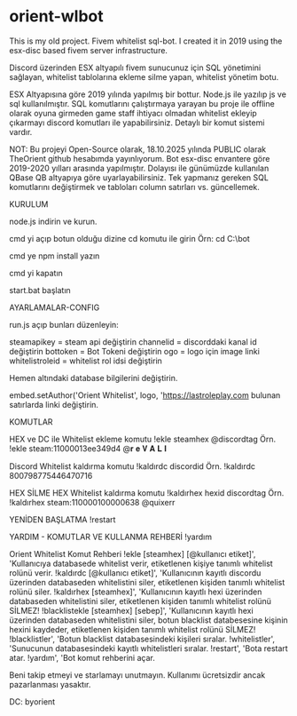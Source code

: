 # orient-wlbot
This is my old project. Fivem whitelist sql-bot. I created it in 2019 using the esx-disc based fivem server infrastructure.

Discord üzerinden ESX altyapılı fivem sunucunuz için SQL yönetimini sağlayan, whitelist tablolarına ekleme silme yapan, whitelist yönetim botu.



ESX Altyapısına göre 2019 yılında yapılmış bir bottur. Node.js ile yazılıp js ve sql kullanılmıştır.
SQL komutlarını çalıştırmaya yarayan bu proje ile offline olarak oyuna girmeden game staff ihtiyacı olmadan whitelist ekleyip çıkarmayı discord komutları ile yapabilirsiniz.
Detaylı bir komut sistemi vardır.


NOT: Bu projeyi Open-Source olarak, 18.10.2025 yılında PUBLIC olarak TheOrient github hesabımda yayınlıyorum. Bot esx-disc envantere göre 2019-2020 yılları arasında yapılmıştır. Dolayısı ile günümüzde kullanılan QBase QB altyapıya göre uyarlayabilirsiniz. Tek yapmanız gereken SQL komutlarını değiştirmek ve tabloları column satırları vs. güncellemek. 


KURULUM 

node.js indirin ve kurun.

cmd yi açıp botun olduğu dizine cd komutu ile girin Örn: cd C:\bot

cmd ye npm install yazın

cmd yi kapatın

start.bat başlatın


AYARLAMALAR-CONFIG

run.js açıp bunları düzenleyin:


steamapikey = steam api değiştirin
channelid = discorddaki kanal id değiştirin
bottoken = Bot Tokeni değiştirin
ogo = logo için image linki
whitelistroleid = whitelist rol idsi değiştirin 

Hemen altındaki database bilgilerini değiştirin.

embed.setAuthor('Orient Whitelist', logo, 'https://lastroleplay.com bulunan satırlarda linki değiştirin.


KOMUTLAR

HEX ve DC ile Whitelist ekleme komutu
!ekle steamhex @discordtag
Örn. !ekle steam:11000013ee349d4 @𝐫 𝐞 𝐕 𝐀 𝐋 𝐈

Discord Whitelist kaldırma komutu
!kaldırdc discordid 
Örn. !kaldırdc 800798775446470716

HEX SİLME HEX Whitelist kaldırma komutu
!kaldırhex hexid discordtag
Örn. !kaldırhex steam:110000100000638 @quixerr

YENİDEN BAŞLATMA
!restart

YARDIM - KOMUTLAR VE KULLANMA REHBERİ
!yardım

 Orient Whitelist Komut Rehberi
!ekle [steamhex] [@kullanıcı etiket]', 'Kullanıcıya databasede whitelist verir, etiketlenen kişiye tanımlı whitelist rolünü verir.
!kaldırdc [@kullanıcı etiket]', 'Kullanıcının kayıtlı discordu üzerinden databaseden whitelistini siler, etiketlenen kişiden tanımlı whitelist rolünü siler.
!kaldırhex [steamhex]', 'Kullanıcının kayıtlı hexi üzerinden databaseden whitelistini siler, etiketlenen kişiden tanımlı whitelist rolünü SİLMEZ!
!blacklistekle [steamhex] [sebep]', 'Kullanıcının kayıtlı hexi üzerinden databaseden whitelistini siler, botun blacklist databesesine kişinin hexini kaydeder, etiketlenen kişiden tanımlı whitelist rolünü SİLMEZ!
!blacklistler', 'Botun blacklist databasesindeki kişileri sıralar.
!whitelistler', 'Sunucunun databasesindeki kayıtlı whitelistleri sıralar.
!restart', 'Bota restart atar.
!yardım', 'Bot komut rehberini açar.



Beni takip etmeyi ve starlamayı unutmayın. Kullanımı ücretsizdir ancak pazarlanması yasaktır.

DC: byorient
